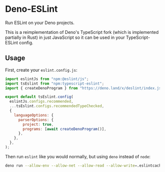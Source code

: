 # Deno-ESLint

Run ESLint on your Deno projects.

This is a reimplementation of Deno's TypeScript fork (which is implemented
partially in Rust) in just JavaScript so it can be used in your
TypeScript-ESLint config.

## Usage

First, create your `eslint.config.js`:

```js
import eslintJs from "npm:@eslint/js";
import tsEslint from "npm:typescript-eslint";
import { createDenoProgram } from "https://deno.land/x/deslint/index.js";

export default tsEslint.config(
  eslintJs.configs.recommended,
  ...tsEslint.configs.recommendedTypeChecked,
  {
    languageOptions: {
      parserOptions: {
        project: true,
        programs: [await createDenoProgram()],
      },
    },
  },
);
```

Then run `eslint` like you would normally, but using `deno` instead of `node`:

```sh
deno run --allow-env --allow-net --allow-read --allow-write=.eslintcache --allow-sys=cpus npm:eslint .
```
